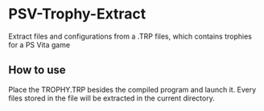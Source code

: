 # PSV-Trophy-Extract
Extract files and configurations from a .TRP files, which contains trophies for a PS Vita game

## How to use
Place the TROPHY.TRP besides the compiled program and launch it. Every files stored in the file will be extracted in the current directory.
